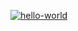 [![hello-world](https://github.com/Sophia-Filimonova/php-project1/actions/workflows/hello-world.yml/badge.svg)](https://github.com/Sophia-Filimonova/php-project1/actions/workflows/hello-world.yml)
